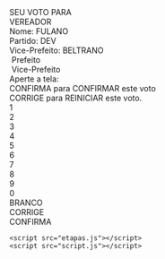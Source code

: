 <!DOCTYPE html>
<html lang="pt-BR">
<head>
    <meta charset="UTF-8">
    <meta http-equiv="X-UA-Compatible" content="IE=edge">
    <meta name="viewport" content="width=device-width, initial-scale=1.0">
    <title>Urna Eletrônica</title>
    <link rel="stylesheet" href="style.css">
</head>
<body>
    <div class="urna">
        <div class="tela">
            <div class="d-1">
                <div class="d-1-left">
                    <div class="d-1-1">
                        <span>SEU VOTO PARA</span>
                    </div>
                    <div class="d-1-2">
                        <span>VEREADOR</span>
                    </div>
                    <div class="d-1-3">
                       <div class="numero pisca"></div>
                       <div class="numero"></div>
                    </div>
                    <div class="d-1-4">
                        Nome: FULANO <br/>
                        Partido: DEV<br/>
                        Vice-Prefeito: BELTRANO
                    </div>
                </div>
                <div class="d-1-right">
                    <div class="d-1-image">
                        <img src="../urna eletronica/images/84.jpg" alt="" >
                        Prefeito
                    </div>
                    <div class="d-1-image small">
                        <img src="../urna eletronica/images/84_2.jpg" alt="" >
                        Vice-Prefeito
                    </div>
                </div>
            </div>
            <div class="d-2">
                Aperte a tela:<br/>
                CONFIRMA para CONFIRMAR este voto <br/>
                CORRIGE para REINICIAR este voto.
            </div>
        </div>
        <div class="teclado">
            <div class="teclado--linha">
                <div class="teclado--botao" onclick="clicou('1')">1</div>
                <div class="teclado--botao" onclick="clicou('2')">2</div>
                <div class="teclado--botao" onclick="clicou('3')">3</div>
            </div>
            <div class="teclado--linha">
                <div class="teclado--botao" onclick="clicou('4')">4</div>
                <div class="teclado--botao" onclick="clicou('5')">5</div>
                <div class="teclado--botao" onclick="clicou('6')">6</div>
            </div>
            <div class="teclado--linha">
                <div class="teclado--botao" onclick="clicou('7')">7</div>
                <div class="teclado--botao" onclick="clicou('8')">8</div>
                <div class="teclado--botao" onclick="clicou('9')">9</div>
            </div>
            <div class="teclado--linha">
                <div class="teclado--botao" onclick="clicou('0')">0</div>
            </div>
            <div class="teclado--linha">
                <div class="teclado--botao botao--branco" onclick="branco()">BRANCO</div>
                <div class="teclado--botao botao--corrige" onclick="corrige()">CORRIGE</div>
                <div class="teclado--botao botao--confirma" onclick="confirma()">CONFIRMA</div>
            </div>
        </div>
    </div>

    <script src="etapas.js"></script>
    <script src="script.js"></script>
</body>
</html>
